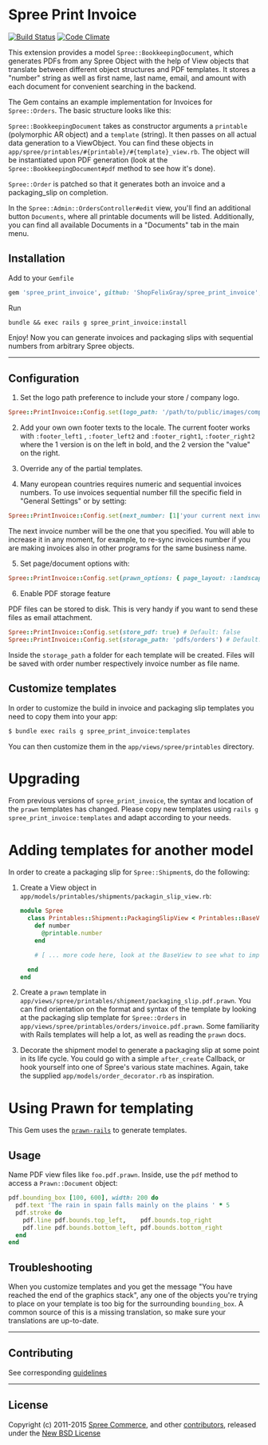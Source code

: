 # Spree Print Invoice

[![Build Status](https://travis-ci.org/spree-contrib/spree_print_invoice.svg?branch=master)](https://travis-ci.org/spree-contrib/spree_print_invoice)
[![Code Climate](https://codeclimate.com/github/spree-contrib/spree_print_invoice/badges/gpa.svg)](https://codeclimate.com/github/spree-contrib/spree_print_invoice)

This extension provides a model `Spree::BookkeepingDocument`, which generates PDFs from any Spree Object with the help of View objects that translate between different object structures and PDF templates. It stores a "number" string as well as first name, last name, email, and amount with each document for convenient searching in the backend.

The Gem contains an example implementation for Invoices for `Spree::Orders`. The basic structure looks like this:

`Spree::BookkeepingDocument` takes as constructor arguments a `printable` (polymorphic AR object) and a `template` (string). It then passes on all actual data generation to a ViewObject. You can find these objects in `app/spree/printables/#{printable}/#{template}_view.rb`. The object will be instantiated upon PDF generation (look at the `Spree::BookkeepingDocument#pdf` method to see how it's done).

`Spree::Order` is patched so that it generates both an invoice and a packaging_slip on completion.

In the `Spree::Admin::OrdersController#edit` view, you'll find an additional button `Documents`, where all printable documents will be listed. Additionally, you can find all available Documents in a "Documents" tab in the main menu.


## Installation

Add to your `Gemfile`
```ruby
gem 'spree_print_invoice', github: 'ShopFelixGray/spree_print_invoice', branch: 'master'
```

Run
```
bundle && exec rails g spree_print_invoice:install
```

Enjoy! Now you can generate invoices and packaging slips with sequential numbers from arbitrary Spree objects.

---

## Configuration

1. Set the logo path preference to include your store / company logo.

  ```ruby
  Spree::PrintInvoice::Config.set(logo_path: '/path/to/public/images/company-logo.png')
  ```

2. Add your own own footer texts to the locale. The current footer works with `:footer_left1` , `:footer_left2` and `:footer_right1`, `:footer_right2` where the 1 version is on the left in bold, and the 2 version the "value" on the right.

3. Override any of the partial templates.

4. Many european countries requires numeric and sequential invoices numbers. To use invoices sequential number fill the specific field in "General Settings" or by setting:

  ```ruby
  Spree::PrintInvoice::Config.set(next_number: [1|'your current next invoice number'])
  ```

  The next invoice number will be the one that you specified. You will able to increase it in any moment, for example, to re-sync invoices number if you are making invoices also in other programs for the same business name.

5. Set page/document options with:

  ```ruby
  Spree::PrintInvoice::Config.set(prawn_options: { page_layout: :landscape, page_size: 'A4', margin: [50, 100, 150, 200] })
  ```

6. Enable PDF storage feature

  PDF files can be stored to disk. This is very handy if you want to send these files as email attachment.

  ```ruby
  Spree::PrintInvoice::Config.set(store_pdf: true) # Default: false
  Spree::PrintInvoice::Config.set(storage_path: 'pdfs/orders') # Default: tmp/order_prints
  ```

  Inside the `storage_path` a folder for each template will be created. Files will be saved with order number respectively invoice number as file name.

## Customize templates

In order to customize the build in invoice and packaging slip templates you need to copy them into your app:

```sh
$ bundle exec rails g spree_print_invoice:templates
```

You can then customize them in the `app/views/spree/printables` directory.

# Upgrading

From previous versions of `spree_print_invoice`, the syntax and location of the `prawn` templates has changed. Please copy new templates using `rails g spree_print_invoice:templates` and adapt according to your needs.

# Adding templates for another model

In order to create a packaging slip for `Spree::Shipment`s, do the following:

1. Create a View object in `app/models/printables/shipments/packagin_slip_view.rb`:

    ```ruby
    module Spree
      class Printables::Shipment::PackagingSlipView < Printables::BaseView
        def number
          @printable.number
        end

        # [ ... more code here, look at the BaseView to see what to implement ]

      end
    end
    ```

2. Create a `prawn` template in `app/views/spree/printables/shipment/packaging_slip.pdf.prawn`. You can find orientation on the format and syntax of the template by looking at the packaging slip template for `Spree::Orders` in `app/views/spree/printables/orders/invoice.pdf.prawn`. Some familiarity with Rails templates will help a lot, as well as reading the `prawn` docs.

3. Decorate the shipment model to generate a packaging slip at some point in its life cycle. You could go with a simple `after_create` Callback, or hook yourself into one of Spree's various state machines. Again, take the supplied `app/models/order_decorator.rb` as inspiration.

# Using Prawn for templating

This Gem uses the [`prawn-rails`](https://github.com/cortiz/prawn-rails) to generate templates.

## Usage

Name PDF view files like `foo.pdf.prawn`. Inside, use the `pdf` method to access a `Prawn::Document` object:

```ruby
pdf.bounding_box [100, 600], width: 200 do
  pdf.text 'The rain in spain falls mainly on the plains ' * 5
  pdf.stroke do
    pdf.line pdf.bounds.top_left,    pdf.bounds.top_right
    pdf.line pdf.bounds.bottom_left, pdf.bounds.bottom_right
  end
end
```

## Troubleshooting

When you customize templates and you get the message "You have reached the end of the graphics stack", any one of the objects you're trying to place on your template is too big for the surrounding `bounding_box`. A common source of this is a missing translation, so make sure your translations are up-to-date.

---

## Contributing

See corresponding [guidelines][1]

---

## License

Copyright (c) 2011-2015 [Spree Commerce][2], and other [contributors][3], released under the [New BSD License][4]

[1]: https://github.com/spree-contrib/spree_print_invoice/blob/master/CONTRIBUTING.md
[2]: https://github.com/spree
[3]: https://github.com/spree-contrib/spree_print_invoice/contributors
[4]: https://github.com/spree-contrib/spree_print_invoice/blob/master/LICENSE.md
